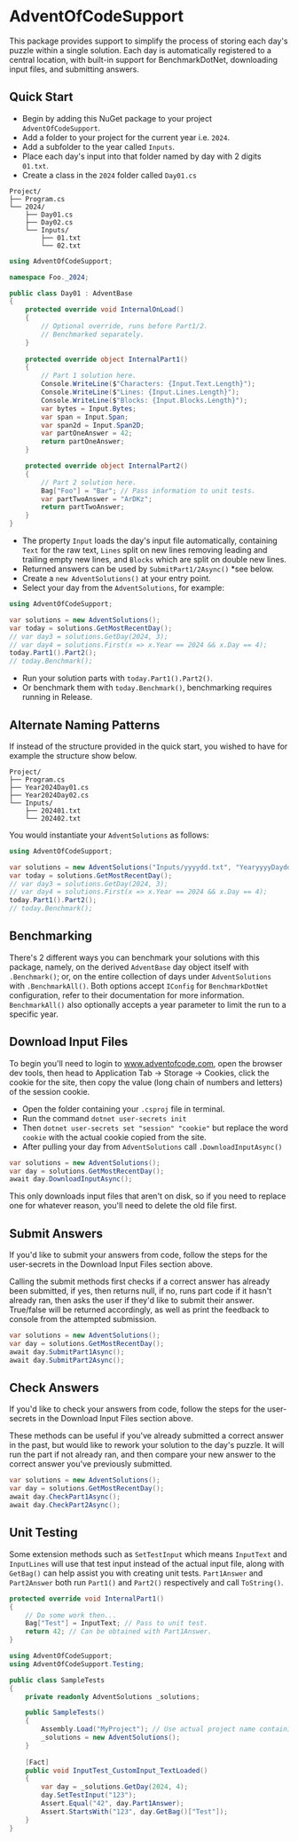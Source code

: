 # AdventOfCodeSupport
This package provides support to simplify the process of storing each day's 
puzzle within a single solution. Each day is automatically registered to a 
central location, with built-in support for BenchmarkDotNet, downloading input files, and submitting answers.
## Quick Start
* Begin by adding this NuGet package to your project `AdventOfCodeSupport`.
* Add a folder to your project for the current year i.e. `2024`.
* Add a subfolder to the year called `Inputs`.
* Place each day's input into that folder named by day with 2 digits `01.txt`.
* Create a class in the `2024` folder called `Day01.cs`
```text
Project/
├── Program.cs
└── 2024/
    ├── Day01.cs
    ├── Day02.cs
    └── Inputs/
        ├── 01.txt
        └── 02.txt
```
```csharp
using AdventOfCodeSupport;

namespace Foo._2024;

public class Day01 : AdventBase
{
    protected override void InternalOnLoad()
    {
        // Optional override, runs before Part1/2.
        // Benchmarked separately.
    }
    
    protected override object InternalPart1()
    {
        // Part 1 solution here.
        Console.WriteLine($"Characters: {Input.Text.Length}");
        Console.WriteLine($"Lines: {Input.Lines.Length}");
        Console.WriteLine($"Blocks: {Input.Blocks.Length}");
        var bytes = Input.Bytes;
        var span = Input.Span;
        var span2d = Input.Span2D;
        var partOneAnswer = 42;
        return partOneAnswer;
    }

    protected override object InternalPart2()
    {
        // Part 2 solution here.
        Bag["Foo"] = "Bar"; // Pass information to unit tests.
        var partTwoAnswer = "ArDKz";
        return partTwoAnswer;
    }
}
```
* The property `Input` loads the day's input file automatically,
containing `Text` for the raw text, `Lines` split on new lines
removing leading and trailing empty new lines, and `Blocks`
which are split on double new lines.
* Returned answers can be used by `SubmitPart1/2Async()` *see below.
* Create a `new AdventSolutions()` at your entry point.
* Select your day from the `AdventSolutions`, for example:
```csharp
using AdventOfCodeSupport;

var solutions = new AdventSolutions();
var today = solutions.GetMostRecentDay();
// var day3 = solutions.GetDay(2024, 3);
// var day4 = solutions.First(x => x.Year == 2024 && x.Day == 4);
today.Part1().Part2();
// today.Benchmark();
```
* Run your solution parts with `today.Part1().Part2()`.
* Or benchmark them with `today.Benchmark()`, benchmarking requires running in Release.

## Alternate Naming Patterns
If instead of the structure provided in the quick start, you wished to have for example
the structure show below.
```text
Project/
├── Program.cs
├── Year2024Day01.cs
├── Year2024Day02.cs
└── Inputs/
    ├── 202401.txt
    └── 202402.txt
```
You would instantiate your `AdventSolutions` as follows:
```csharp
using AdventOfCodeSupport;

var solutions = new AdventSolutions("Inputs/yyyydd.txt", "YearyyyyDaydd.cs");
var today = solutions.GetMostRecentDay();
// var day3 = solutions.GetDay(2024, 3);
// var day4 = solutions.First(x => x.Year == 2024 && x.Day == 4);
today.Part1().Part2();
// today.Benchmark();
```

## Benchmarking
There's 2 different ways you can benchmark your solutions with this package,
namely, on the derived `AdventBase` day object itself with `.Benchmark()`; or,
on the entire collection of days under `AdventSolutions` with `.BenchmarkAll()`.
Both options accept `IConfig` for `BenchmarkDotNet` configuration, refer to their
documentation for more information. `BenchmarkAll()` also optionally accepts a
year parameter to limit the run to a specific year.

## Download Input Files
To begin you'll need to login to www.adventofcode.com, open the browser dev tools,
then head to Application Tab -> Storage -> Cookies, click the cookie for the site,
then copy the value (long chain of numbers and letters) of the session cookie.

* Open the folder containing your `.csproj` file in terminal.
* Run the command `dotnet user-secrets init`
* Then `dotnet user-secrets set "session" "cookie"` but replace the word `cookie`
with the actual cookie copied from the site.
* After pulling your day from `AdventSolutions` call `.DownloadInputAsync()`
```csharp
var solutions = new AdventSolutions();
var day = solutions.GetMostRecentDay();
await day.DownloadInputAsync();
```
This only downloads input files that aren't on disk, so if you need to replace
one for whatever reason, you'll need to delete the old file first.

## Submit Answers
If you'd like to submit your answers from code, follow the steps for the 
user-secrets in the Download Input Files section above.

Calling the submit methods first checks if a correct answer has already been submitted, 
if yes, then returns null, if no, runs part code if it hasn't already ran, then asks 
the user if they'd like to submit their answer. True/false will be returned accordingly, 
as well as print the feedback to console from the attempted submission.
```csharp
var solutions = new AdventSolutions();
var day = solutions.GetMostRecentDay();
await day.SubmitPart1Async();
await day.SubmitPart2Async();
```

## Check Answers
If you'd like to check your answers from code, follow the steps for the
user-secrets in the Download Input Files section above. 

These methods can be useful if you've already submitted a correct answer
in the past, but would like to rework your solution to the day's puzzle.
It will run the part if not already ran, and then compare your new answer to
the correct answer you've previously submitted.
```csharp
var solutions = new AdventSolutions();
var day = solutions.GetMostRecentDay();
await day.CheckPart1Async();
await day.CheckPart2Async();
```

## Unit Testing
Some extension methods such as `SetTestInput` which means `InputText` and 
`InputLines` will use that test input instead of the actual input file,
along with `GetBag()` can help assist you with creating unit tests. `Part1Answer` and `Part2Answer`
both run `Part1()` and `Part2()` respectively and call `ToString()`.
```csharp
protected override void InternalPart1()
{
    // Do some work then...
    Bag["Test"] = InputText; // Pass to unit test.
    return 42; // Can be obtained with Part1Answer.
}
```
```csharp
using AdventOfCodeSupport;
using AdventOfCodeSupport.Testing;

public class SampleTests
{
    private readonly AdventSolutions _solutions;

    public SampleTests()
    {
        Assembly.Load("MyProject"); // Use actual project name containing your solutions
        _solutions = new AdventSolutions();
    }
    
    [Fact]
    public void InputTest_CustomInput_TextLoaded()
    {
        var day = _solutions.GetDay(2024, 4);
        day.SetTestInput("123");
        Assert.Equal("42", day.Part1Answer);
        Assert.StartsWith("123", day.GetBag()["Test"]);
    }
}
```
